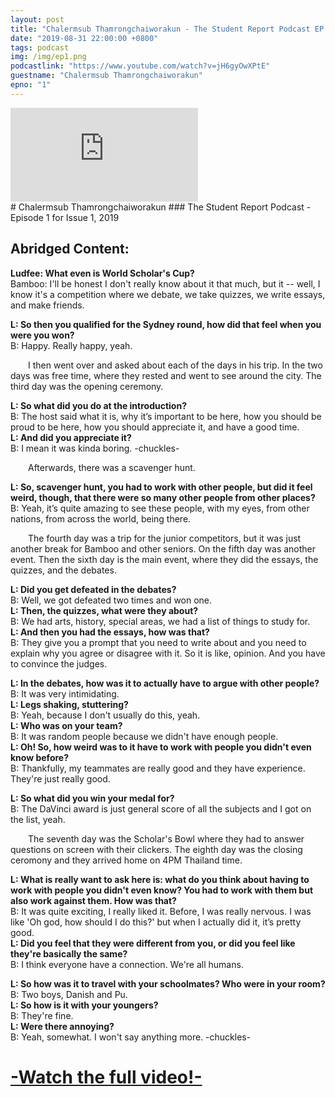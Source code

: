 ```yaml
---
layout: post
title: "Chalermsub Thamrongchaiworakun - The Student Report Podcast EP.1"
date: "2019-08-31 22:00:00 +0800"
tags: podcast
img: /img/ep1.png
podcastlink: "https://www.youtube.com/watch?v=jH6gyOwXPtE"
guestname: "Chalermsub Thamrongchaiworakun"
epno: "1"
---
```

<div class="viddiv"><iframe class="podcastvid" src="https://www.youtube.com/embed/jH6gyOwXPtE" frameborder="0" allow="accelerometer; autoplay; encrypted-media; gyroscope; picture-in-picture" allowfullscreen></iframe></div>
# Chalermsub Thamrongchaiworakun
### The Student Report Podcast - Episode 1
for Issue 1, 2019

Abridged Content:
------
**Ludfee: What even is World Scholar's Cup?**
<br>Bamboo: I'll be honest I don't really know about it
that much, but it -- well, I know it's a competition
where we debate, we take quizzes, we write
essays, and make friends. 

**L: So then you qualified for the Sydney round, 
how did that feel when you were you won?**
<br>B: Happy. Really happy, yeah.

&emsp;&emsp;I then went over and asked about each of the
days in his trip. In the two days was free time,
where they rested and went to see around the
city. The third day was the opening ceremony.

**L: So what did you do at the introduction?**<br>
B: The host said what it is, why it’s important to
be here, how you should be proud to be here, how
you should appreciate it, and have a good time.<br>
**L: And did you appreciate it?**<br>
B: I mean it was kinda boring. -chuckles-

&emsp;&emsp;Afterwards, there was a scavenger hunt.

**L: So, scavenger hunt, you had to work with
other people, but did it feel weird, though, that
there were so many other people from other
places?**<br>
B: Yeah, it’s quite amazing to see these people,
with my eyes, from other nations, from across the
world, being there.

&emsp;&emsp;The fourth day was a trip for the junior
competitors, but it was just another break for
Bamboo and other seniors. On the fifth day was
another event. Then the sixth day is the main
event, where they did the essays, the quizzes, and
the debates.

**L: Did you get defeated in the debates?**<br>
B: Well, we got defeated two times and won one.<br>
**L: Then, the quizzes, what were they about?**<br>
B: We had arts, history, special areas, we had a list
of things to study for.<br>
**L: And then you had the essays, how was that?**<br>
B: They give you a prompt that you need to write
about and you need to explain why you agree or
disagree with it. So it is like, opinion. And you
have to convince the judges.

**L: In the debates, how was it to actually have to
argue with other people?**<br>
B: It was very intimidating.<br>
**L: Legs shaking, stuttering?**<br>
B: Yeah, because I don't usually do this, yeah.<br>
**L: Who was on your team?**<br>
B: It was random people because we didn't have
enough people.<br>
**L: Oh! So, how weird was to it have to work
with people you didn't even know before?**<br>
B: Thankfully, my teammates are really good
and they have experience. They're just really
good.<br>

**L: So what did you win your medal for?**<br>
B: The DaVinci award is just general score
of all the subjects and I got on the list,
yeah.

&emsp;&emsp;The seventh day was the Scholar's
Bowl where they had to answer questions
on screen with their clickers. The eighth
day was the closing ceromony and they
arrived home on 4PM Thailand time.

**L: What is really want to ask here is: what
do you think about having to work with
people you didn't even know? You had to
work with them but also work against
them. How was that?**<br>
B: It was quite exciting, I really liked it.
Before, I was really nervous. I was like 'Oh
god, how should I do this?' but when I
actually did it, it’s pretty good.<br>
**L: Did you feel that they were different
from you, or did you feel like they're
basically the same?**<br>
B: I think everyone have a connection.
We're all humans.<br>

**L: So how was it to travel with your
schoolmates? Who were in your room?**<br>
B: Two boys, Danish and Pu.<br>
**L: So how is it with your youngers?**<br>
B: They're fine.<br>
**L: Were there annoying?**<br>
B: Yeah, somewhat. I won't say anything more.
-chuckles-

# [-Watch the full video!-](https://www.youtube.com/watch?v=jH6gyOwXPtE)